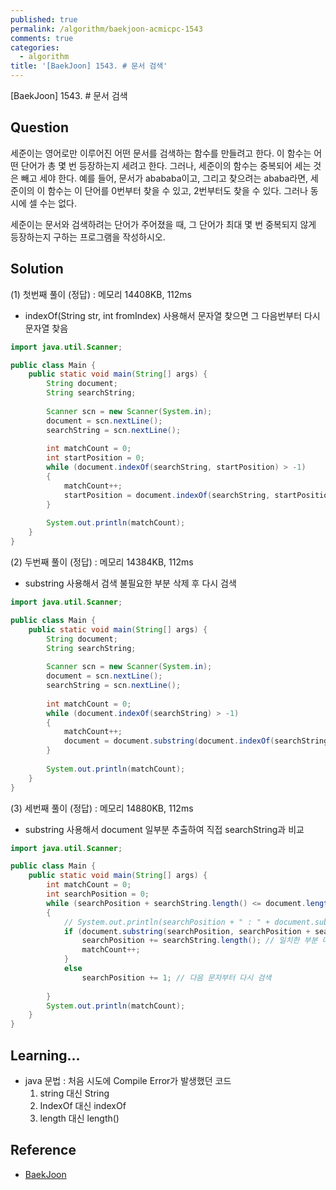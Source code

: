 ```yaml
---
published: true
permalink: /algorithm/baekjoon-acmicpc-1543
comments: true
categories:
  - algorithm
title: '[BaekJoon] 1543. # 문서 검색'
---
```

[BaekJoon] 1543. # 문서 검색


## Question

세준이는 영어로만 이루어진 어떤 문서를 검색하는 함수를 만들려고 한다. 이 함수는 어떤 단어가 총 몇 번 등장하는지 세려고 한다. 그러나, 세준이의 함수는 중복되어 세는 것은 빼고 세야 한다. 예를 들어, 문서가 abababa이고, 그리고 찾으려는 ababa라면, 세준이의 이 함수는 이 단어를 0번부터 찾을 수 있고, 2번부터도 찾을 수 있다. 그러나 동시에 셀 수는 없다.

세준이는 문서와 검색하려는 단어가 주어졌을 때, 그 단어가 최대 몇 번 중복되지 않게 등장하는지 구하는 프로그램을 작성하시오.

## Solution
(1) 첫번째 풀이 (정답) : 메모리 14408KB, 112ms
- indexOf(String str, int fromIndex) 사용해서 문자열 찾으면 그 다음번부터 다시 문자열 찾음

```java
import java.util.Scanner; 

public class Main { 
    public static void main(String[] args) { 
        String document;
        String searchString; 
        
        Scanner scn = new Scanner(System.in); 
        document = scn.nextLine(); 
        searchString = scn.nextLine(); 
        
        int matchCount = 0; 
        int startPosition = 0; 
	    while (document.indexOf(searchString, startPosition) > -1)
        {
            matchCount++;
            startPosition = document.indexOf(searchString, startPosition) + searchString.length();          	 
        }       
        
        System.out.println(matchCount);  
    } 
}
```



(2) 두번째 풀이 (정답) : 메모리 14384KB, 112ms 
- substring 사용해서 검색 불필요한 부분 삭제 후 다시 검색 

```java
import java.util.Scanner; 

public class Main { 
    public static void main(String[] args) { 
        String document;
        String searchString; 
        
        Scanner scn = new Scanner(System.in); 
        document = scn.nextLine(); 
        searchString = scn.nextLine(); 
        
        int matchCount = 0; 
	    while (document.indexOf(searchString) > -1)
        {
            matchCount++;           
          	document = document.substring(document.indexOf(searchString)  + searchString.length());    
        }       
        
        System.out.println(matchCount);  
    } 
}
```




(3) 세번째 풀이 (정답) : 메모리 14880KB, 112ms 
- substring 사용해서 document 일부분 추출하여 직접 searchString과 비교 

```java
import java.util.Scanner; 

public class Main { 
    public static void main(String[] args) { 
	    int matchCount = 0; 
        int searchPosition = 0; 
        while (searchPosition + searchString.length() <= document.length())
        {
            // System.out.println(searchPosition + " : " + document.substring(searchPosition, searchPosition + searchString.length()));
            if (document.substring(searchPosition, searchPosition + searchString.length()).equals(searchString)) {
                searchPosition += searchString.length(); // 일치한 부분 다음 문자부터 다시 검색
                matchCount++;
            }
            else 
                searchPosition += 1; // 다음 문자부터 다시 검색 
          
        }
        System.out.println(matchCount); 
    } 
}
```

## Learning... 
- java 문법 : 처음 시도에 Compile Error가 발생했던 코드
  1. string 대신 String 
  2. IndexOf 대신 indexOf
  3. length 대신 length() 
  


## Reference
- [BaekJoon](https://www.acmicpc.net/problem/1543)
